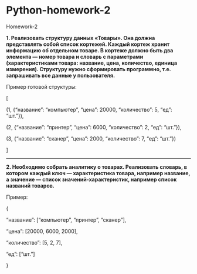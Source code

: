 # Python-homework-2
Homework-2

**1. Реализовать структуру данных «Товары». Она должна представлять собой список кортежей. Каждый кортеж хранит информацию
об отдельном товаре. В кортеже должно быть два элемента — номер товара и словарь с параметрами (характеристиками товара:
название, цена, количество, единица измерения). Структуру нужно сформировать программно, т.е. запрашивать все данные у пользователя.**

Пример готовой структуры:

[

(1, {“название”: “компьютер”, “цена”: 20000, “количество”: 5, “eд”: “шт.”}),

(2, {“название”: “принтер”, “цена”: 6000, “количество”: 2, “eд”: “шт.”}), 

(3, {“название”: “сканер”, “цена”: 2000, “количество”: 7, “eд”: “шт.”})

]

***

**2. Необходимо собрать аналитику о товарах. Реализовать словарь, в котором каждый ключ — характеристика товара,
например название, а значение — список значений-характеристик, например список названий товаров.**

Пример:

{

“название”: [“компьютер”, “принтер”, “сканер”],

“цена”: [20000, 6000, 2000],

“количество”: [5, 2, 7],

“ед”: [“шт.”]

}

